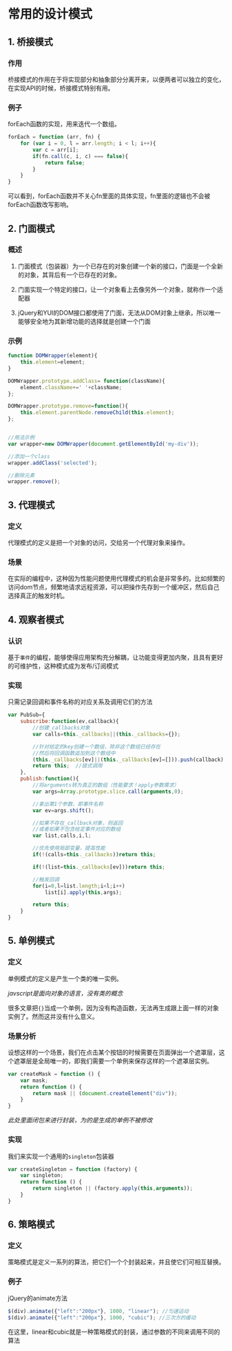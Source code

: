 # 常用的设计模式

## 1. 桥接模式

### 作用

桥接模式的作用在于将实现部分和抽象部分分离开来，以便两者可以独立的变化，在实现API的时候，桥接模式特别有用。

### 例子

forEach函数的实现，用来迭代一个数组。

```javascript
forEach = function (arr, fn) {
    for (var i = 0, l = arr.length; i < l; i++){
        var c = arr[i];
        if(fn.call(c, i, c) === false){
            return false;
        }
    }
}
```

可以看到，forEach函数并不关心fn里面的具体实现，fn里面的逻辑也不会被forEach函数改写影响。

## 2. 门面模式

### 概述

1. 门面模式（包装器）为一个已存在的对象创建一个新的接口，门面是一个全新的对象，其背后有一个已存在的对象。

2. 门面实现一个特定的接口，让一个对象看上去像另外一个对象，就称作一个适配器

3. jQuery和YUI的DOM接口都使用了门面，无法从DOM对象上继承，所以唯一能够安全地为其新增功能的选择就是创建一个门面

### 示例

```javascript
function DOMWrapper(element){
    this.element=element;
}

DOMWrapper.prototype.addClass= function(className){
    element.className+=' '+className;
};

DOMWrapper.prototype.remove=function(){
    this.element.parentNode.removeChild(this.element);
};


//用法示例
var wrapper=new DOMWrapper(document.getElementById('my-div'));

//添加一个class
wrapper.addClass('selected');

//删除元素
wrapper.remove();
```

## 3. 代理模式

### 定义

代理模式的定义是把一个对象的访问，交给另一个代理对象来操作。

### 场景

在实际的编程中，这种因为性能问题使用代理模式的机会是非常多的。比如频繁的访问dom节点，频繁地请求远程资源，可以把操作先存到一个缓冲区，然后自己选择真正的触发时机。

## 4. 观察者模式

### 认识

基于`事件`的编程，能够使得应用架构充分解耦，让功能变得更加内聚，且具有更好的可维护性，这种模式成为发布/订阅模式

### 实现

只需记录回调和事件名称的对应关系及调用它们的方法

```javascript
var PubSub={
    subscribe:function(ev,callback){
        //创建_callbacks对象
        var calls=this._callbacks||(this._callbacks={});

        //针对给定的key创建一个数组，除非这个数组已经存在
        //然后将回调函数追加到这个数组中
        (this._callbacks[ev]||(this._callbacks[ev]=[])).push(callback);
        return this;  //链式调用
    },
    publish:function(){
        //将arguments转为真正的数组（性能要求！apply参数需求）
        var args=Array.prototype.slice.call(arguments,0);

        //拿出第1个参数，即事件名称
        var ev=args.shift();

        //如果不存在_callback对象，则返回
        //或者如果不包含给定事件对应的数组
        var list,calls,i,l;

        //优先使用局部变量，提高性能
        if(!(calls=this._callbacks))return this;

        if(!(list=this._callbacks[ev]))return this;

        //触发回调
        for(i=0,l=list.length;i<l;i++)
            list[i].apply(this,args);

        return this;
    }
}
```
## 5. 单例模式

### 定义

单例模式的定义是产生一个类的唯一实例。

*javscript是面向对象的语言，没有类的概念*

很多文章把`{}`当成一个单例，因为没有构造函数，无法再生成跟上面一样的对象实例了。然而这并没有什么意义。

### 场景分析

设想这样的一个场景，我们在点击某个按钮的时候需要在页面弹出一个遮罩层，这个遮罩层是全局唯一的，即我们需要一个单例来保存这样的一个遮罩层实例。

```javascript
var createMask = function () {
    var mask;
    return function () {
        return mask || (document.createElement("div"));
    }
}
```

*此处里面闭包来进行封装，为的是生成的单例不被修改*

### 实现

我们来实现一个通用的`singleton`包装器

```javascript
var createSingleton = function (factory) {
    var singleton;
    return function () {
        return singleton || (factory.apply(this,arguments));
    }
}
```

## 6. 策略模式

### 定义

策略模式是定义一系列的算法，把它们一个个封装起来，并且使它们可相互替换。

### 例子

jQuery的animate方法

```javascript
$(div).animate({"left":"200px"}, 1000, "linear"); //匀速运动
$(div).animate({"left":"200px"}, 1000, "cubic"); //三次方的缓动
```

在这里，linear和cubic就是一种策略模式的封装，通过参数的不同来调用不同的算法



